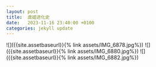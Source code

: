```yaml
---
layout: post
title:  虞姬进化史
date:   2023-11-16 23:40:00 +0100
categories: jekyll update
---
```

![]({{site.assetbaseurl}}{% link assets/IMG_6878.jpg%})
![]({{site.assetbaseurl}}{% link assets/IMG_6880.jpg%})
![]({{site.assetbaseurl}}{% link assets/IMG_6882.jpg%})
